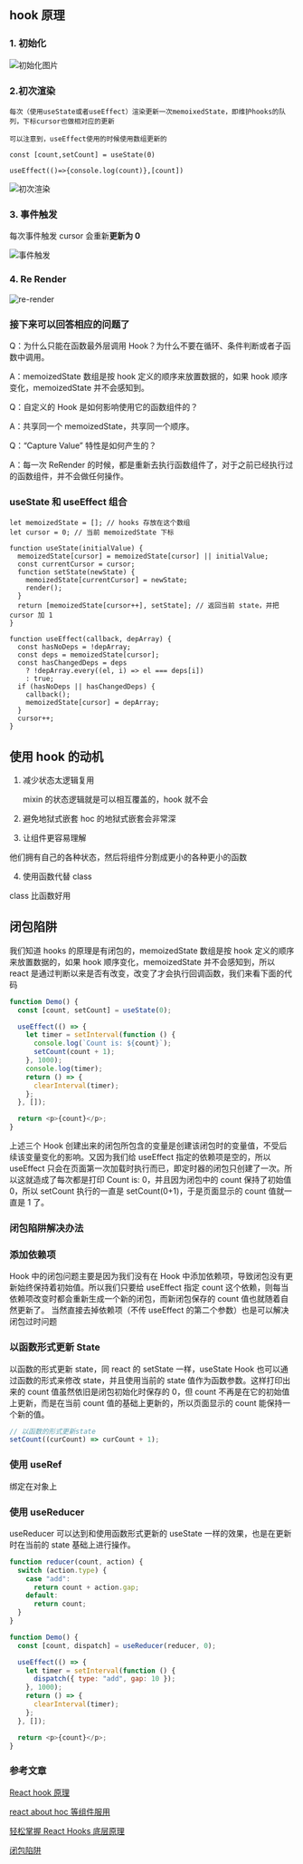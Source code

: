 ## hook 原理

### 1. 初始化

![初始化图片](./init.png)

### 2.初次渲染

    每次（使用useState或者useEffect）渲染更新一次memoixedState，即维护hooks的队列，下标cursor也做相对应的更新

    可以注意到，useEffect使用的时候使用数组更新的

`const [count,setCount] = useState(0)`

`useEffect(()=>{console.log(count)},[count])`

![初次渲染](./first-render.png)

### 3. 事件触发

每次事件触发 cursor 会重新**更新为 0**

![事件触发](./event.png)

### 4. Re Render

![re-render](./re-render.png)

### 接下来可以回答相应的问题了

Q：为什么只能在函数最外层调用 Hook？为什么不要在循环、条件判断或者子函数中调用。

A：memoizedState 数组是按 hook 定义的顺序来放置数据的，如果 hook 顺序变化，memoizedState 并不会感知到。

Q：自定义的 Hook 是如何影响使用它的函数组件的？

A：共享同一个 memoizedState，共享同一个顺序。

Q：“Capture Value” 特性是如何产生的？

A：每一次 ReRender 的时候，都是重新去执行函数组件了，对于之前已经执行过的函数组件，并不会做任何操作。

### useState 和 useEffect 组合

```
let memoizedState = []; // hooks 存放在这个数组
let cursor = 0; // 当前 memoizedState 下标

function useState(initialValue) {
  memoizedState[cursor] = memoizedState[cursor] || initialValue;
  const currentCursor = cursor;
  function setState(newState) {
    memoizedState[currentCursor] = newState;
    render();
  }
  return [memoizedState[cursor++], setState]; // 返回当前 state，并把 cursor 加 1
}

function useEffect(callback, depArray) {
  const hasNoDeps = !depArray;
  const deps = memoizedState[cursor];
  const hasChangedDeps = deps
    ? !depArray.every((el, i) => el === deps[i])
    : true;
  if (hasNoDeps || hasChangedDeps) {
    callback();
    memoizedState[cursor] = depArray;
  }
  cursor++;
}
```

## 使用 hook 的动机

1. 减少状态太逻辑复用

   mixin 的状态逻辑就是可以相互覆盖的，hook 就不会

2. 避免地狱式嵌套
   hoc 的地狱式嵌套会非常深

3. 让组件更容易理解

他们拥有自己的各种状态，然后将组件分割成更小的各种更小的函数

4. 使用函数代替 class

class 比函数好用

## 闭包陷阱

我们知道 hooks 的原理是有闭包的，memoizedState 数组是按 hook 定义的顺序来放置数据的，如果 hook 顺序变化，memoizedState 并不会感知到，所以 react 是通过判断以来是否有改变，改变了才会执行回调函数，我们来看下面的代码

```javascript
function Demo() {
  const [count, setCount] = useState(0);

  useEffect(() => {
    let timer = setInterval(function () {
      console.log(`Count is: ${count}`);
      setCount(count + 1);
    }, 1000);
    console.log(timer);
    return () => {
      clearInterval(timer);
    };
  }, []);

  return <p>{count}</p>;
}
```

上述三个 Hook 创建出来的闭包所包含的变量是创建该闭包时的变量值，不受后续该变量变化的影响。又因为我们给 useEffect 指定的依赖项是空的，所以 useEffect 只会在页面第一次加载时执行而已，即定时器的闭包只创建了一次。所以这就造成了每次都是打印 Count is: 0，并且因为闭包中的 count 保持了初始值 0，所以 setCount 执行的一直是 setCount(0+1)，于是页面显示的 count 值就一直是 1 了。

### 闭包陷阱解决办法

### 添加依赖项

Hook 中的闭包问题主要是因为我们没有在 Hook 中添加依赖项，导致闭包没有更新始终保持着初始值。所以我们只要给 useEffect 指定 count 这个依赖，则每当依赖项改变时都会重新生成一个新的闭包，而新闭包保存的 count 值也就随着自然更新了。
当然直接去掉依赖项（不传 useEffect 的第二个参数）也是可以解决闭包过时问题

### 以函数形式更新 State

以函数的形式更新 state，同 react 的 setState 一样，useState Hook 也可以通过函数的形式来修改 state，并且使用当前的 state 值作为函数参数。这样打印出来的 count 值虽然依旧是闭包初始化时保存的 0，但 count 不再是在它的初始值上更新，而是在当前 count 值的基础上更新的，所以页面显示的 count 能保持一个新的值。

```javascript
// 以函数的形式更新state
setCount((curCount) => curCount + 1);
```

### 使用 useRef

绑定在对象上

### 使用 useReducer

useReducer 可以达到和使用函数形式更新的 useState 一样的效果，也是在更新时在当前的 state 基础上进行操作。

```javascript
function reducer(count, action) {
  switch (action.type) {
    case "add":
      return count + action.gap;
    default:
      return count;
  }
}

function Demo() {
  const [count, dispatch] = useReducer(reducer, 0);

  useEffect(() => {
    let timer = setInterval(function () {
      dispatch({ type: "add", gap: 10 });
    }, 1000);
    return () => {
      clearInterval(timer);
    };
  }, []);

  return <p>{count}</p>;
}
```

### 参考文章

[React hook 原理](https://github.com/brickspert/blog/issues/26)

[react about hoc 等组件服用](https://juejin.cn/post/6844903815762673671#heading-33)

[轻松掌握 React Hooks 底层原理](https://segmentfault.com/a/1190000038768433)

[闭包陷阱](http://blog.dangosky.com/2019/11/16/React-Hook-%E4%B8%AD%E7%9A%84%E9%97%AD%E5%8C%85%E9%99%B7%E9%98%B1/)
